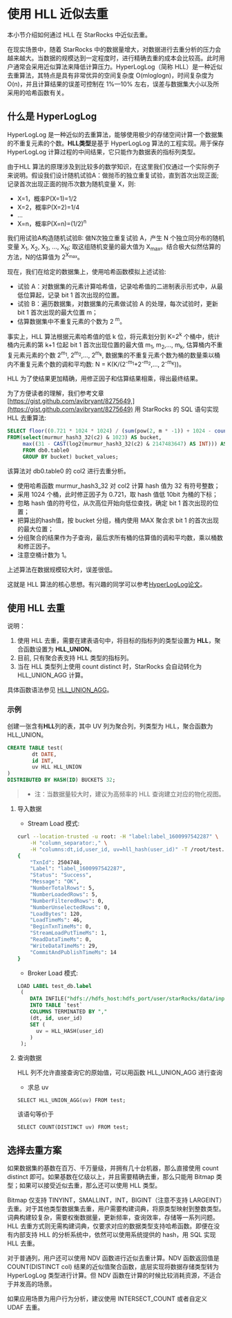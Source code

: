 # 使用 HLL 近似去重

本小节介绍如何通过 HLL 在 StarRocks 中近似去重。

在现实场景中，随着 StarRocks 中的数据量增大，对数据进行去重分析的压力会越来越大。当数据的规模达到一定程度时，进行精确去重的成本会比较高。此时用户通常会采用近似算法来降低计算压力。HyperLogLog（简称 HLL）是一种近似去重算法，其特点是具有非常优异的空间复杂度 O(mloglogn)，时间复杂度为 O(n)，并且计算结果的误差可控制在 1%—10% 左右，误差与数据集大小以及所采用的哈希函数有关。

## 什么是 HyperLogLog

HyperLogLog 是一种近似的去重算法，能够使用极少的存储空间计算一个数据集的不重复元素的个数。**HLL类型**是基于 HyperLogLog 算法的工程实现。用于保存 HyperLogLog 计算过程的中间结果，它只能作为数据表的指标列类型。

由于HLL 算法的原理涉及到比较多的数学知识，在这里我们仅通过一个实际例子来说明。假设我们设计随机试验A：做抛币的独立重复试验，直到首次出现正面; 记录首次出现正面的抛币次数为随机变量 X，则:

* X=1，概率P(X=1)=1/2
* X=2，概率P(X=2)=1/4
* ...
* X=n，概率P(X=n)=(1/2)<sup>n</sup>

我们用试验A构造随机试验B: 做N次独立重复试验 A，产生 N 个独立同分布的随机变量 X<sub>1</sub>, X<sub>2</sub>, X<sub>3</sub>, ..., X<sub>N</sub>; 取这组随机变量的最大值为 X<sub>max</sub>。结合极大似然估算的方法，N的估算值为 2<sup>X<sub>max</sub></sup>。
<br/>

现在，我们在给定的数据集上，使用哈希函数模拟上述试验:

* 试验 A：对数据集的元素计算哈希值，记录哈希值的二进制表示形式中，从最低位算起，记录 bit 1 首次出现的位置。
* 试验 B：遍历数据集，对数据集的元素做试验 A 的处理，每次试验时，更新 bit 1 首次出现的最大位置 m；
* 估算数据集中不重复元素的个数为 2 <sup>m</sup>。

事实上，HLL 算法根据元素哈希值的低 k 位，将元素划分到 K=2<sup>k</sup> 个桶中，统计桶内元素的第 k+1 位起 bit 1 首次出现位置的最大值 m<sub>1</sub>, m<sub>2</sub>,..., m<sub>k</sub>, 估算桶内不重复元素元素的个数 2<sup>m<sub>1</sub></sup>, 2<sup>m<sub>2</sub></sup>,..., 2<sup>m<sub>k</sub></sup>, 数据集的不重复元素个数为桶的数量乘以桶内不重复元素个数的调和平均数: N = K(K/(2<sup>\-m<sub>1</sub></sup>+2<sup>\-m<sub>2</sub></sup>,..., 2<sup>\-m<sub>K</sub></sup>))。
<br/>

HLL 为了使结果更加精确，用修正因子和估算结果相乘，得出最终结果。

为了方便读者的理解，我们参考文章[https://gist.github.com/avibryant/8275649,](https://gist.github.com/avibryant/8275649) 用 StarRocks 的 SQL 语句实现 HLL 去重算法:

~~~sql
SELECT floor((0.721 * 1024 * 1024) / (sum(pow(2, m * -1)) + 1024 - count(*))) AS estimate
FROM(select(murmur_hash3_32(c2) & 1023) AS bucket,
     max((31 - CAST(log2(murmur_hash3_32(c2) & 2147483647) AS INT))) AS m
     FROM db0.table0
     GROUP BY bucket) bucket_values;
~~~

该算法对 db0.table0 的 col2 进行去重分析。

* 使用哈希函数 murmur_hash3_32 对 col2 计算 hash 值为 32 有符号整数；
* 采用 1024 个桶，此时修正因子为 0.721，取 hash 值低 10bit 为桶的下标；
* 忽略 hash 值的符号位，从次高位开始向低位查找，确定 bit 1 首次出现的位置；
* 把算出的hash值，按 bucket 分组，桶内使用 MAX 聚合求 bit 1 的首次出现的最大位置；
* 分组聚合的结果作为子查询，最后求所有桶的估算值的调和平均数，乘以桶数和修正因子。
* 注意空桶计数为 1。

上述算法在数据规模较大时，误差很低。

这就是 HLL 算法的核心思想。有兴趣的同学可以参考[HyperLogLog论文](http://algo.inria.fr/flajolet/Publications/FlFuGaMe07.pdf)。

## 使用 HLL 去重

说明：

1. 使用 HLL 去重，需要在建表语句中，将目标的指标列的类型设置为 **HLL**，聚合函数设置为 **HLL_UNION**。
2. 目前, 只有聚合表支持 HLL 类型的指标列。
3. 当在 HLL 类型列上使用 count distinct 时，StarRocks 会自动转化为 HLL_UNION_AGG 计算。

具体函数语法参见 [HLL_UNION_AGG](../sql-reference/sql-functions/aggregate-functions/hll_union_agg.md)。

### 示例

创建一张含有**HLL**列的表，其中 UV 列为聚合列，列类型为 HLL，聚合函数为 HLL_UNION。

~~~sql
CREATE TABLE test(
        dt DATE,
        id INT,
        uv HLL HLL_UNION
)
DISTRIBUTED BY HASH(ID) BUCKETS 32;
~~~

> * 注：当数据量较大时，建议为高频率的 HLL 查询建立对应的物化视图。

1. 导入数据

     * Stream Load 模式:

     ~~~bash
     curl --location-trusted -u root: -H "label:label_1600997542287" \
         -H "column_separator:," \
         -H "columns:dt,id,user_id, uv=hll_hash(user_id)" -T /root/test.csv http://starrocks_be0:8040/api/db0/test/_stream_load
     {
         "TxnId": 2504748,
         "Label": "label_1600997542287",
         "Status": "Success",
         "Message": "OK",
         "NumberTotalRows": 5,
         "NumberLoadedRows": 5,
         "NumberFilteredRows": 0,
         "NumberUnselectedRows": 0,
         "LoadBytes": 120,
         "LoadTimeMs": 46,
         "BeginTxnTimeMs": 0,
         "StreamLoadPutTimeMs": 1,
         "ReadDataTimeMs": 0,
         "WriteDataTimeMs": 29,
         "CommitAndPublishTimeMs": 14
     }
     ~~~

     * Broker Load 模式:

     ~~~sql
     LOAD LABEL test_db.label
      (
         DATA INFILE("hdfs://hdfs_host:hdfs_port/user/starRocks/data/input/file")
         INTO TABLE `test`
         COLUMNS TERMINATED BY ","
         (dt, id, user_id)
         SET (
           uv = HLL_HASH(user_id)
         )
      );
     ~~~

2. 查询数据

     HLL 列不允许直接查询它的原始值，可以用函数 HLL_UNION_AGG 进行查询
     * 求总 uv

     `SELECT HLL_UNION_AGG(uv) FROM test;`

     该语句等价于

     `SELECT COUNT(DISTINCT uv) FROM test;`

## 选择去重方案

如果数据集的基数在百万、千万量级，并拥有几十台机器，那么直接使用 count distinct 即可。如果基数在亿级以上，并且需要精确去重，那么只能用 Bitmap 类型；如果可以接受近似去重，那么还可以使用 HLL 类型。

Bitmap 仅支持 TINYINT，SMALLINT，INT，BIGINT（注意不支持 LARGEINT）去重。对于其他类型数据集去重，用户需要构建词典，将原类型映射到整数类型。词典构建较复杂，需要权衡数据量，更新频率，查询效率，存储等一系列问题。HLL 去重方式则无需构建词典，仅要求对应的数据类型支持哈希函数。即便在没有内部支持 HLL 的分析系统中，依然可以使用系统提供的 hash，用 SQL 实现 HLL 去重。

对于普通列，用户还可以使用 NDV 函数进行近似去重计算。NDV 函数返回值是 COUNT(DISTINCT col) 结果的近似值聚合函数，底层实现将数据存储类型转为 HyperLogLog 类型进行计算。但 NDV 函数在计算的时候比较消耗资源，不适合于并发高的场景。

如果应用场景为用户行为分析，建议使用 INTERSECT_COUNT 或者自定义 UDAF 去重。
